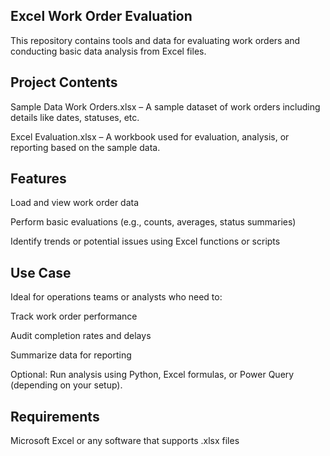 ## Excel Work Order Evaluation
This repository contains tools and data for evaluating work orders and conducting basic data analysis from Excel files.

## Project Contents
Sample Data Work Orders.xlsx – A sample dataset of work orders including details like dates, statuses, etc.

Excel Evaluation.xlsx – A workbook used for evaluation, analysis, or reporting based on the sample data.

## Features
Load and view work order data

Perform basic evaluations (e.g., counts, averages, status summaries)

Identify trends or potential issues using Excel functions or scripts

## Use Case
Ideal for operations teams or analysts who need to:

Track work order performance

Audit completion rates and delays

Summarize data for reporting



Optional: Run analysis using Python, Excel formulas, or Power Query (depending on your setup).

## Requirements
Microsoft Excel or any software that supports .xlsx files
